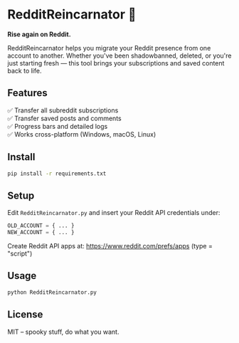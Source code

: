 # RedditReincarnator 👻

**Rise again on Reddit.**

RedditReincarnator helps you migrate your Reddit presence from one account to another. Whether you've been shadowbanned, deleted, or you're just starting fresh — this tool brings your subscriptions and saved content back to life.

## Features

✅ Transfer all subreddit subscriptions  
✅ Transfer saved posts and comments  
✅ Progress bars and detailed logs  
✅ Works cross-platform (Windows, macOS, Linux)

## Install

```bash
pip install -r requirements.txt
```

## Setup

Edit `RedditReincarnator.py` and insert your Reddit API credentials under:

```python
OLD_ACCOUNT = { ... }
NEW_ACCOUNT = { ... }
```

Create Reddit API apps at: https://www.reddit.com/prefs/apps (type = "script")

## Usage

```bash
python RedditReincarnator.py
```

## License

MIT – spooky stuff, do what you want.
